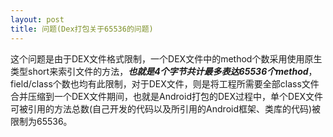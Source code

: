 ```yaml
---
layout: post
title: 问题(Dex打包关于65536的问题)
---
```

这个问题是由于DEX文件格式限制，一个DEX文件中的method个数采用使用原生类型short来索引文件的方法，***也就是4个字节共计最多表达65536个method***，field/class个数也均有此限制，对于DEX文件，则是将工程所需要全部class文件合并压缩到一个DEX文件期间，也就是Android打包的DEX过程中，单个DEX文件可被引用的方法总数(自己开发的代码以及所引用的Android框架、类库的代码)被限制为65536。
